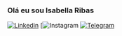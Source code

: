 ### Olá eu sou Isabella Ribas 
[![Linkedin](https://img.shields.io/badge/LinkedIn-0077B5?style=for-the-badge&logo=linkedin&logoColor=white)](https://www.linkedin.com/in/isabella-ribas-46579b17/)                 [![![Instagram](https://img.shields.io/badge/Instagram-E4405F?style=for-the-badge&logo=instagram&logoColor=white)](https://www.instagram.com/invites/contact/?i=iyhw4r7jwfgy&utm_content=qwt3d6)
[![Telegram](https://img.shields.io/badge/Telegram-2CA5E0?style=for-the-badge&logo=telegram&logoColor=white)](https://t.me/Isabellaribas27)




